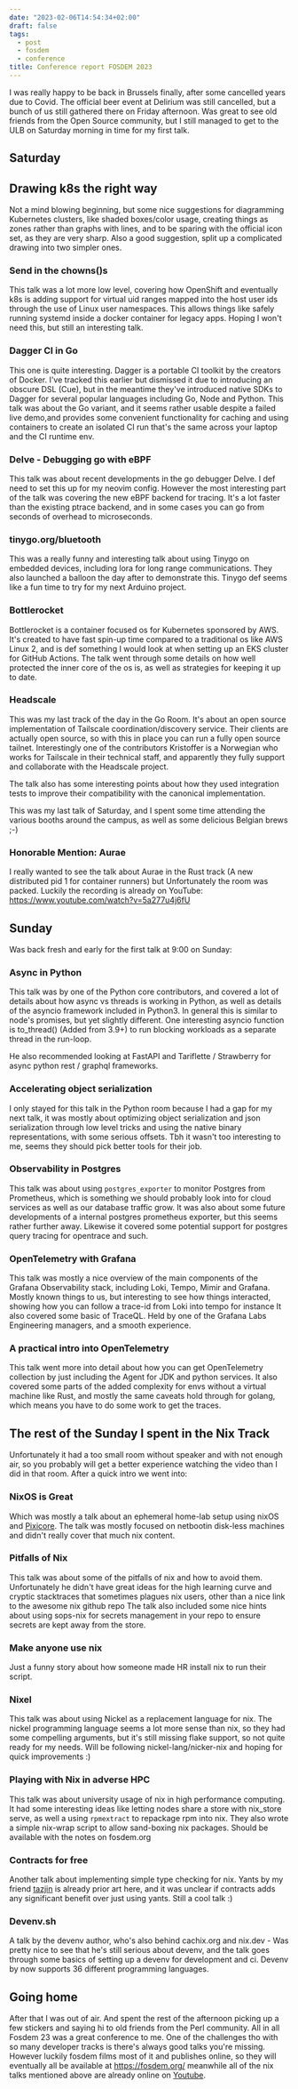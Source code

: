 ```yaml
---
date: "2023-02-06T14:54:34+02:00"
draft: false
tags:
  - post
  - fosdem
  - conference
title: Conference report FOSDEM 2023
---
```


I was really happy to be back in Brussels finally, after some cancelled years due to Covid.
The official beer event at Delirium was still cancelled, but a bunch of us still
gathered there on Friday afternoon. Was great to see old friends from the Open Source
community, but I still managed to get to the ULB on Saturday morning in time for my first talk.

## Saturday

## Drawing k8s the right way

Not a mind blowing beginning, but some nice suggestions for diagramming Kubernetes clusters,
like shaded boxes/color usage, creating things as zones rather than graphs with lines,
and to be sparing with the official icon set, as they are very sharp. Also a good suggestion,
split up a complicated drawing into two simpler ones.

### Send in the chowns()s

This talk was a lot more low level, covering how OpenShift and eventually k8s is adding support
for virtual uid ranges mapped into the host user ids through the use of Linux user namespaces.
This allows things like safely running systemd inside a docker container for legacy apps.
Hoping I won't need this, but still an interesting talk.

### Dagger CI in Go

This one is quite interesting. Dagger is a portable CI toolkit by the creators of Docker.
I've tracked this earlier but dismissed it due to introducing an obscure DSL (Cue), but
in the meantime they've introduced native SDKs to Dagger for several popular languages
including Go, Node and Python. This talk was about the Go variant, and it seems
rather usable despite a failed live demo,and provides some convenient functionality for
caching and using containers to create an isolated CI run that's the same across your laptop
and the CI runtime env.

### Delve - Debugging go with eBPF

This talk was about recent developments in the go debugger Delve. I def need to set this up
for my neovim config. However the most interesting part of the talk was covering the new
eBPF backend for tracing. It's a lot faster than the existing ptrace backend, and in
some cases you can go from seconds of overhead to microseconds.

### tinygo.org/bluetooth

This was a really funny and interesting talk about using Tinygo on embedded devices,
including lora for long range communications. They also launched a balloon the
day after to demonstrate this. Tinygo def seems like a fun time to try for my next Arduino
project.

### Bottlerocket

Bottlerocket is a container focused os for Kubernetes sponsored by AWS. It's created to have
fast spin-up time compared to a traditional os like AWS Linux 2, and is def something I would
look at when setting up an EKS cluster for GitHub Actions. The talk went through some details on
how well protected the inner core of the os is, as well as strategies for keeping it up to date.

### Headscale

This was my last track of the day in the Go Room. It's about an open source implementation of
Tailscale coordination/discovery service. Their clients are actually open source, so with this
in place you can run a fully open source tailnet. Interestingly one of the contributors Kristoffer
is a Norwegian who works for Tailscale in their technical staff, and apparently they fully
support and collaborate with the Headscale project.

The talk also has some interesting points about how they used integration tests to improve their
compatibility with the canonical implementation.

This was my last talk of Saturday, and I spent some time attending the various booths around
the campus, as well as some delicious Belgian brews ;-)

### Honorable Mention: Aurae

I really wanted to see the talk about Aurae in the Rust track (A new distributed pid 1 for
container runners) but Unfortunately the room was packed. Luckily the recording is already
on YouTube: <https://www.youtube.com/watch?v=5a277u4j6fU>

## Sunday

Was back fresh and early for the first talk at 9:00 on Sunday:

### Async in Python

This talk was by one of the Python core contributors, and covered a lot of details about
how async vs threads is working in Python, as well as details of the asyncio framework
included in Python3. In general this is similar to node's promises, but yet slightly
different. One interesting asyncio function is to_thread() (Added from 3.9+) to run blocking
workloads as a separate thread in the run-loop.

He also recommended looking at FastAPI and Tariflette / Strawberry for async python
rest / graphql frameworks.

### Accelerating object serialization

I only stayed for this talk in the Python room because I had a gap for my next talk, it was
mostly about optimizing object serialization and json serialization through low level
tricks and using the native binary representations, with some serious offsets. Tbh
it wasn't too interesting to me, seems they should pick better tools for their job.

### Observability in Postgres

This talk was about using `postgres_exporter` to monitor Postgres from Prometheus, which
is something we should probably look into for cloud services as well as our database traffic
grow. It was also about some future developments of a internal postgres prometheus exporter,
but this seems rather further away. Likewise it covered some potential support for postgres query
tracing for opentrace and such.

### OpenTelemetry with Grafana

This talk was mostly a nice overview of the main components of the Grafana Observability stack,
including Loki, Tempo, Mimir and Grafana. Mostly known things to us, but interesting to see
how things interacted, showing how you can follow a trace-id from Loki into tempo for instance
It also covered some basic of TraceQL. Held by one of the Grafana Labs Engineering managers,
and a smooth experience.

### A practical intro into OpenTelemetry

This talk went more into detail about how you can get OpenTelemetry collection by just
including the Agent for JDK and python services. It also covered some parts of the
added complexity for envs without a virtual machine like Rust, and mostly the same caveats
hold through for golang, which means you have to do some work to get the traces.

## The rest of the Sunday I spent in the Nix Track

Unfortunately it had a too small room without speaker and with not enough air,
so you probably will get a better experience watching the video than I did in that room.
After a quick intro we went into:

### NixOS is Great

Which was mostly a talk about an ephemeral home-lab setup using nixOS and [Pixicore](https://github.com/danderson/netboot/tree/main/pixiecore).
The talk was mostly focused on netbootin disk-less machines and didn't really cover
that much nix content.

### Pitfalls of Nix

This talk was about some of the pitfalls of nix and how to avoid them. Unfortunately
he didn't have great ideas for the high learning curve and cryptic stacktraces that
sometimes plagues nix users, other than a nice link to the awesome nix github repo
The talk also included some nice hints about using sops-nix for secrets management in
your repo to ensure secrets are kept away from the store.

### Make anyone use nix

Just a funny story about how someone made HR install nix to run their script.

### Nixel

This talk was about using Nickel as a replacement language for nix. The nickel programming
language seems a lot more sense than nix, so they had some
compelling arguments, but it's still missing flake support, so not quite ready
for my needs. Will be following nickel-lang/nicker-nix and hoping for quick improvements :)

### Playing with Nix in adverse HPC

This talk was about university usage of nix in high performance computing. It had
some interesting ideas like letting nodes share a store with nix_store serve, as well a
using `rpmextract` to repackage rpm into nix. They also wrote a simple nix-wrap script
to allow sand-boxing nix packages. Should be available with the notes on fosdem.org

### Contracts for free

Another talk about implementing simple type checking for nix. Yants by my friend [tazjin](https://tazj.in/)
is already prior art here, and it was unclear if contracts adds any significant benefit
over just using yants. Still a cool talk :)

### Devenv.sh

A talk by the devenv author, who's also behind cachix.org and nix.dev - Was pretty
nice to see that he's still serious about devenv, and the talk goes through some basics
of setting up a devenv for development and ci. Devenv by now supports 36 different programming
languages.

## Going home

After that I was out of air. And spent the rest of the afternoon picking up a few stickers
and saying hi to old friends from the Perl community. All in all Fosdem 23 was a great
conference to me. One of the challenges tho with so many developer tracks is there's always
good talks you're missing. However luckily fosdem films most of it and publishes online, so they
will eventually all be available at <https://fosdem.org/> meanwhile all of the nix talks
mentioned above are already online on [Youtube](https://www.youtube.com/playlist?list=PLCRHeqSHTVIkbMv2kDnosX3JcIT_zJuST).
